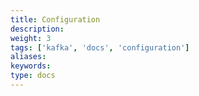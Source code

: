 ```yaml
---
title: Configuration
description: 
weight: 3
tags: ['kafka', 'docs', 'configuration']
aliases: 
keywords: 
type: docs
---
```


